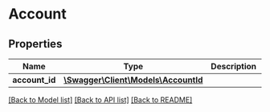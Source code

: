 # Account

## Properties

Name | Type | Description | Notes
------------ | ------------- | ------------- | -------------
**account_id** | [**\Swagger\Client\Models\AccountId**](AccountId.md) |  |

[[Back to Model list]](../../README.md#documentation-for-models) [[Back to API list]](../../README.md#documentation-for-api-endpoints) [[Back to README]](../../README.md)

